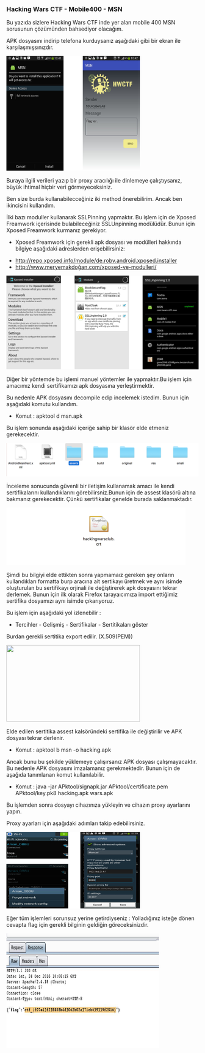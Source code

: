 ### Hacking Wars CTF - Mobile400 - MSN

Bu yazıda sizlere Hacking Wars CTF inde yer alan mobile 400 MSN sorusunun çözümünden bahsediyor olacağım.

APK dosyasını indirip telefona kurduysanız aşağıdaki gibi bir ekran ile karşılaşmışsınızdır.

<img src="/Mobil/Mobil400/Resimler/ilkkurulum.png" width="350" height="300"/>

Buraya ilgili verileri yazıp bir proxy aracılığı ile dinlemeye çalıştıysanız, büyük ihtimal hiçbir veri görmeyeceksiniz. 

Ben size burda kullanabilecceğiniz iki method önerebilirim. Ancak ben ikincisini kullandım.

İlki bazı moduller kullanarak SSLPinning yapmaktır. Bu işlem için de Xposed Freamwork içerisinde bulabileceğiniz SSLUnpinning modülüdür. Bunun için Xposed Freamwork kurmanız gerekiyor.

 * Xposed Freamwork için gerekli apk dosyası ve modülleri hakkında bilgiye aşağıdaki adreslerden erişebilirsiniz:
  - http://repo.xposed.info/module/de.robv.android.xposed.installer
  - http://www.meryemakdoğan.com/xposed-ve-modulleri/
  
<img src="/Mobil/Mobil400/Resimler/ssl.png"/>


Diğer bir yöntemde bu işlemi manuel yöntemler ile yapmaktır.Bu işlem için amacımız kendi sertifikamızı apk dosyasına yerleştirmektir.

Bu nedenle APK dosyasını decompile edip incelemek istedim. Bunun için aşağıdaki komutu kullandım.

* Komut : apktool d msn.apk

Bu işlem sonunda aşağıdaki içeriğe sahip bir klasör elde etmeniz gerekecektir.

<img src="/Mobil/Mobil400/Resimler/apk.png"/>

İnceleme sonucunda güvenli bir iletişim kullanamak amacı ile kendi sertifikalarını kullandıklarını görebilirsniz.Bunun için de assest klasörü altına bakmanız gerekecektir. Çünkü sertifikalar genelde burada saklanmaktadır.

<img src="/Mobil/Mobil400/Resimler/sertifikaresmi.png" height=150/>

Şimdi bu bilgiyi elde ettikten sonra yapmamaız gereken şey onların kullandıkları formatta burp aracına ait sertikayı üretmek ve aynı isimde oluşturulan bu sertifikayı orjinali ile değiştirerek apk dosyasını tekrar derlemek. Bunun için ilk olarak Firefox tarayaıcımıza import ettiğimiz sertifika dosyamızı aynı isimde çıkarıyoruz. 

Bu işlem için aşağıdaki yol izlenebilir :

*  Tercihler - Gelişmiş - Sertifikalar - Sertitikaları göster

Burdan gerekli sertitika export edilir. (X.509(PEM))

<img src="/Mobil/Mobil400/Resimler/burpsertitikası.png" width="350" height="200"/>

Elde edilen sertitika assest kalsöründeki sertifika ile değiştirilir ve APK dosyası tekrar derlenir.

* Komut : apktool b msn -o hacking.apk

Ancak bunu bu şekilde yüklemeye çalışırsanız APK dosyası çalışmayacaktır. Bu nedenle APK dosyasını imzalamanız gerekmektedir. Bunun için  de aşağıda tanımlanan komut kullanılabilir.

* Komut : java -jar APktool/signapk.jar APktool/certificate.pem APktool/key.pk8 hacking.apk wars.apk

Bu işlemden sonra dosyayı cihazınıza yükleyin ve cihazın proxy ayarlarını yapın.

Proxy ayarları için aşağıdaki adımları takip edebilirsiniz.

<img src="/Mobil/Mobil400/Resimler/proxyayari.png" width="350" height="200"/>

Eğer tüm işlemleri sorunsuz yerine getirdiyseniz : Yolladığınız isteğe dönen cevapta flag için gerekli bilginin geldiğin göreceksinizdir.

<img src="/Mobil/Mobil400/Resimler/flag.jpg" width="400" height="300"/>

